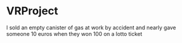 # VRProject
 I sold an empty canister of gas at work by accident and nearly gave someone 10 euros when they won 100 on a lotto ticket
 
